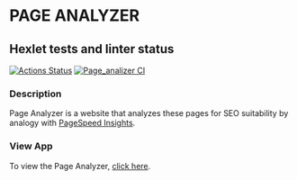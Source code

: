 # **PAGE ANALYZER**

## Hexlet tests and linter status

[![Actions Status](https://github.com/AlexanderLarriva/python-project-83/workflows/hexlet-check/badge.svg)](https://github.com/AlexanderLarriva/python-project-83/actions) [![Page_analizer CI](https://github.com/AlexanderLarriva/python-project-83/actions/workflows/check_work.yml/badge.svg)](https://github.com/AlexanderLarriva/python-project-83/actions/workflows/check_work.yml)

### Description

Page Analyzer is a website that analyzes these pages for SEO suitability by analogy with [PageSpeed Insights](https://pagespeed.web.dev/).

### View App

To view the Page Analyzer, [click here](https://python-page-analyzer-ru.onrender.com/).
